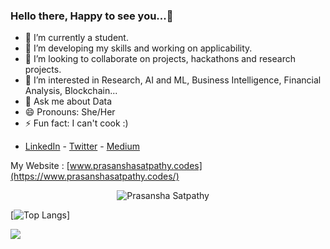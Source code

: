 ### Hello there, Happy to see you...👋

- 🔭 I’m currently a student.
- 🌱 I’m developing my skills and working on applicability.
- 👯 I’m looking to collaborate on projects, hackathons and research projects.
- 🤔 I’m interested in Research, AI and ML, Business Intelligence, Financial Analysis, Blockchain...
- 💬 Ask me about Data
- 😄 Pronouns: She/Her
- ⚡ Fun fact: I can't cook :)

* [LinkedIn](https://www.linkedin.com/in/prasansha-satpathy-b6b753195/) - [Twitter](https://twitter.com/cosmo_sat) - [Medium](https://medium.com/@prasansha.satpathy)

My Website : [www.prasanshasatpathy.codes](https://www.prasanshasatpathy.codes/)


</p><p align="center"> <img src="https://github-readme-stats.vercel.app/api?username=Sara-cos&layout=compact&hide=html&theme=jolly" alt="Prasansha Satpathy" />&nbsp;&nbsp;&nbsp;&nbsp; </p>

[![Top Langs](https://github-readme-stats.vercel.app/api/top-langs/?username=Sara-cos&layout=compact)]

<a href="https://github.com/antonkomarev/github-profile-views-counter">
    <img src="https://komarev.com/ghpvc/?username=Sara-cos">
</a>
